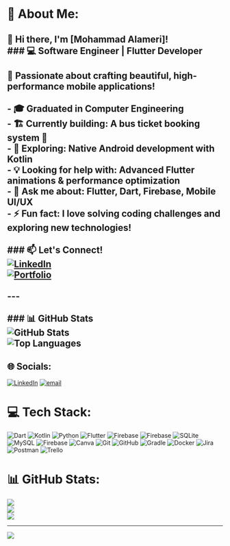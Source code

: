 # 💫 About Me:
## 👋 Hi there, I'm [Mohammad Alameri]!  <br>### 💻 Software Engineer | Flutter Developer  <br><br>🚀 Passionate about crafting beautiful, high-performance mobile applications!  <br><br>- 🎓 **Graduated in Computer Engineering**  <br>- 🏗️ **Currently building:** A **bus ticket booking system** 🚌  <br>- 📱 **Exploring:** Native Android development with **Kotlin**  <br>- 💡 **Looking for help with:** Advanced **Flutter animations & performance optimization**  <br>- 💬 **Ask me about:** Flutter, Dart, Firebase, Mobile UI/UX  <br>- ⚡ **Fun fact:** I love solving coding challenges and exploring new technologies!  <br><br>### 📫 **Let's Connect!**  <br>[![LinkedIn](https://img.shields.io/badge/LinkedIn-%230077B5.svg?&style=for-the-badge&logo=linkedin&logoColor=white)](https://www.linkedin.com/in/mohammad-alameri-052b22264/)  <br>[![Portfolio](https://img.shields.io/badge/Portfolio-%23171717.svg?&style=for-the-badge&logo=web&logoColor=white)](https://mohammadalameri.github.io/portfolio/index.html)  <br><br>---<br><br>### **📊 GitHub Stats**  <br>![GitHub Stats](https://github-readme-stats.vercel.app/api?username=your-username&show_icons=true&theme=radical)  <br>![Top Languages](https://github-readme-stats.vercel.app/api/top-langs/?username=your-username&layout=compact&theme=radical)  <br>


## 🌐 Socials:
[![LinkedIn](https://img.shields.io/badge/LinkedIn-%230077B5.svg?logo=linkedin&logoColor=white)](https://linkedin.com/in/https://www.linkedin.com/in/mohammad-alameri-052b22264/) [![email](https://img.shields.io/badge/Email-D14836?logo=gmail&logoColor=white)](mailto:mo.na.ali.alameri@gmail.com) 

# 💻 Tech Stack:
![Dart](https://img.shields.io/badge/dart-%230175C2.svg?style=for-the-badge&logo=dart&logoColor=white) ![Kotlin](https://img.shields.io/badge/kotlin-%237F52FF.svg?style=for-the-badge&logo=kotlin&logoColor=white) ![Python](https://img.shields.io/badge/python-3670A0?style=for-the-badge&logo=python&logoColor=ffdd54) ![Flutter](https://img.shields.io/badge/Flutter-%2302569B.svg?style=for-the-badge&logo=Flutter&logoColor=white) ![Firebase](https://img.shields.io/badge/firebase-a08021?style=for-the-badge&logo=firebase&logoColor=ffcd34) ![Firebase](https://img.shields.io/badge/firebase-%23039BE5.svg?style=for-the-badge&logo=firebase) ![SQLite](https://img.shields.io/badge/sqlite-%2307405e.svg?style=for-the-badge&logo=sqlite&logoColor=white) ![MySQL](https://img.shields.io/badge/mysql-4479A1.svg?style=for-the-badge&logo=mysql&logoColor=white) ![Firebase](https://img.shields.io/badge/firebase-a08021?style=for-the-badge&logo=firebase&logoColor=ffcd34) ![Canva](https://img.shields.io/badge/Canva-%2300C4CC.svg?style=for-the-badge&logo=Canva&logoColor=white) ![Git](https://img.shields.io/badge/git-%23F05033.svg?style=for-the-badge&logo=git&logoColor=white) ![GitHub](https://img.shields.io/badge/github-%23121011.svg?style=for-the-badge&logo=github&logoColor=white) ![Gradle](https://img.shields.io/badge/Gradle-02303A.svg?style=for-the-badge&logo=Gradle&logoColor=white) ![Docker](https://img.shields.io/badge/docker-%230db7ed.svg?style=for-the-badge&logo=docker&logoColor=white) ![Jira](https://img.shields.io/badge/jira-%230A0FFF.svg?style=for-the-badge&logo=jira&logoColor=white) ![Postman](https://img.shields.io/badge/Postman-FF6C37?style=for-the-badge&logo=postman&logoColor=white) ![Trello](https://img.shields.io/badge/Trello-%23026AA7.svg?style=for-the-badge&logo=Trello&logoColor=white)
# 📊 GitHub Stats:
![](https://github-readme-stats.vercel.app/api?username=MohammadALameri&theme=dark&hide_border=false&include_all_commits=true&count_private=true)<br/>
![](https://nirzak-streak-stats.vercel.app/?user=MohammadALameri&theme=dark&hide_border=false)<br/>
![](https://github-readme-stats.vercel.app/api/top-langs/?username=MohammadALameri&theme=dark&hide_border=false&include_all_commits=true&count_private=true&layout=compact)

---
[![](https://visitcount.itsvg.in/api?id=MohammadALameri&icon=0&color=0)](https://visitcount.itsvg.in)

<!-- Proudly created with GPRM ( https://gprm.itsvg.in ) -->
